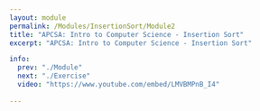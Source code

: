```yaml
---
layout: module
permalink: /Modules/InsertionSort/Module2
title: "APCSA: Intro to Computer Science - Insertion Sort"
excerpt: "APCSA: Intro to Computer Science - Insertion Sort"

info:
  prev: "./Module"
  next: "./Exercise"
  video: "https://www.youtube.com/embed/LMVBMPnB_I4"
  
---
```


